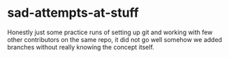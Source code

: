 # sad-attempts-at-stuff
Honestly just some practice runs of setting up git and working with few other contributors on the same repo,
it did not go well somehow we added branches without really knowing the concept itself.

